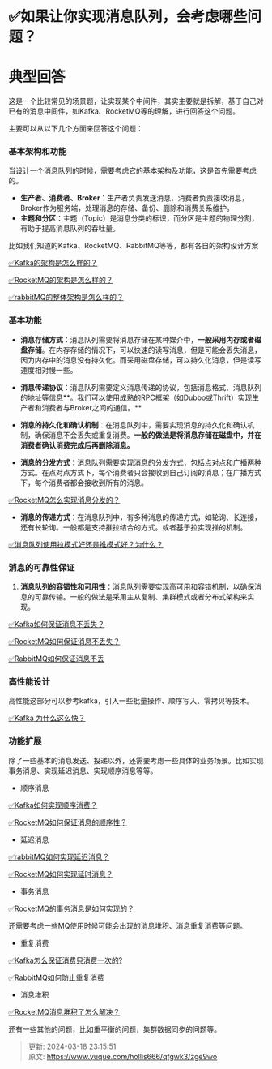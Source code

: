 # ✅如果让你实现消息队列，会考虑哪些问题？

# 典型回答


这是一个比较常见的场景题，让实现某个中间件，其实主要就是拆解，基于自己对已有的消息中间件，如Kafka、RocketMQ等的理解，进行回答这个问题。



主要可以从以下几个方面来回答这个问题：



### 基本架构和功能


当设计一个消息队列的时候，需要考虑它的基本架构及功能，这是首先需要考虑的。



+ **生产者、消费者、Broker**：生产者负责发送消息，消费者负责接收消息，Broker作为服务端，处理消息的存储、备份、删除和消费关系维护。
+ **主题和分区**：主题（Topic）是消息分类的标识，而分区是主题的物理分割，有助于提高消息队列的吞吐量。



比如我们知道的Kafka、RocketMQ、RabbitMQ等等，都有各自的架构设计方案



[✅Kafka的架构是怎么样的？](https://www.yuque.com/hollis666/qfgwk3/glnsckpypwycgh54)



[✅RocketMQ的架构是怎么样的？](https://www.yuque.com/hollis666/qfgwk3/fkx1hga7xlpbfbuv)



[✅rabbitMQ的整体架构是怎么样的？](https://www.yuque.com/hollis666/qfgwk3/qh56y0u8fs2gom42)



### 基本功能


+ **消息存储方式**：消息队列需要将消息存储在某种媒介中，**一般采用内存或者磁盘存储**。在内存存储的情况下，可以快速的读写消息，但是可能会丢失消息，因为内存中的消息没有持久化。而采用磁盘存储，可以持久化消息，但是读写速度相对慢一些。
+ **消息传递协议**：消息队列需要定义消息传递的协议，包括消息格式、消息队列的地址等信息**。我们可以使用成熟的RPC框架（如Dubbo或Thrift）实现生产者和消费者与Broker之间的通信。**
+ **消息的持久化和确认机制**：在消息队列中，需要实现消息的持久化和确认机制，确保消息不会丢失或重复消费。**一般的做法是将消息存储在磁盘中，并在消费者确认消费完成后再删除消息。**



+ **消息的分发方式**：消息队列需要实现消息的分发方式，包括点对点和广播两种方式。在点对点方式下，每个消费者只会接收到自己订阅的消息；在广播方式下，每个消费者都会接收到所有的消息。

[✅RocketMQ怎么实现消息分发的？](https://www.yuque.com/hollis666/qfgwk3/qxu868f094az60aa)

+ **消息的传递方式**：在消息队列中，有多种消息的传递方式，如轮询、长连接，还有长轮询。一般都是支持推拉结合的方式。或者基于拉实现推的机制。

[✅消息队列使用拉模式好还是推模式好？为什么？](https://www.yuque.com/hollis666/qfgwk3/mq3pwg8ge56hfvhx)





### 消息的可靠性保证


1. **消息队列的容错性和可用性**：消息队列需要实现高可用和容错机制，以确保消息的可靠传输。一般的做法是采用主从复制、集群模式或者分布式架构来实现。

[✅Kafka如何保证消息不丢失？](https://www.yuque.com/hollis666/qfgwk3/imx4a7z8zq65erlo)

[✅RocketMQ如何保证消息不丢失？](https://www.yuque.com/hollis666/qfgwk3/txw2gxr6utxggu60)

[✅RabbitMQ如何保证消息不丢](https://www.yuque.com/hollis666/qfgwk3/ku3fxiie005axgrz)





### 高性能设计


高性能这部分可以参考kafka，引入一些批量操作、顺序写入、零拷贝等技术。



[✅Kafka 为什么这么快？](https://www.yuque.com/hollis666/qfgwk3/zzc44p)





### 功能扩展


除了一些基本的消息发送、投递以外，还需要考虑一些具体的业务场景。比如实现事务消息、实现延迟消息、实现顺序消息等等。



+ 顺序消息



[✅Kafka如何实现顺序消费？](https://www.yuque.com/hollis666/qfgwk3/lpkrgs6l9l5t3214)



[✅RocketMQ如何保证消息的顺序性？](https://www.yuque.com/hollis666/qfgwk3/nt1ishhbunfo0g86)



+ 延迟消息



[✅rabbitMQ如何实现延迟消息？](https://www.yuque.com/hollis666/qfgwk3/lllwvk)



[✅RocketMQ如何实现延时消息？](https://www.yuque.com/hollis666/qfgwk3/vo0eif0x171805pt)



+ 事务消息



[✅RocketMQ的事务消息是如何实现的？](https://www.yuque.com/hollis666/qfgwk3/abxh7z)



还需要考虑一些MQ使用时候可能会出现的消息堆积、消息重复消费等问题。



+ 重复消费



[✅Kafka怎么保证消费只消费一次的?](https://www.yuque.com/hollis666/qfgwk3/nyq4gnrf8hozb326)



[✅RabbitMQ如何防止重复消费](https://www.yuque.com/hollis666/qfgwk3/epqupbq473z9mkew)



+ 消息堆积



[✅RocketMQ消息堆积了怎么解决？](https://www.yuque.com/hollis666/qfgwk3/ewfswph69g1n2u8c)



还有一些其他的问题，比如重平衡的问题，集群数据同步的问题等。



> 更新: 2024-03-18 23:15:51  
> 原文: <https://www.yuque.com/hollis666/qfgwk3/zge9wo>